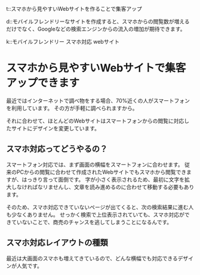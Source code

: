 t::スマホから見やすいWebサイトを作ることで集客アップ

d::モバイルフレンドリーなサイトを作成すると、スマホからの閲覧数が増えるだけでなく、Googleなどの検索エンジンからの流入の増加が期待できます。

k::モバイルフレンドリー スマホ対応 webサイト

# スマホから見やすいWebサイトで集客アップできます

最近ではインターネットで調べ物をする場合、70%近くの人がスマートフォンを利用しています。
その方が手軽に調べられますから。

それに合わせて、ほとんどのWebサイトはスマートフォンからの閲覧に対応したサイトにデザインを変更しています。


## スマホ対応ってどうやるの？

スマートフォン対応では、まず画面の横幅をスマートフォンに合わせます。
従来のPCからの閲覧に合わせて作成されたWebサイトでもスマホから閲覧できますが、はっきり言って面倒です。
字が小さく表示されるため、最初に文字を拡大しなければなリませんし、文章を読み進めるのに合わせて移動する必要もあります。

そのため、スマホ対応できていないページが出てくると、次の検索結果に進む人も少なくありません。
せっかく検索で上位表示されていても、スマホ対応ができていないことで、商売のチャンスを逃してしまうことになるんです。


## スマホ対応レイアウトの種類

最近は大画面のスマホも増えてきているので、どんな横幅でも対応できるデザインが人気です。

